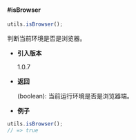 #### #isBrowser

```javascript
utils.isBrowser();
```

判断当前环境是否是浏览器。

- **引入版本**

    1.0.7

- **返回**

    (boolean): 当前运行环境是否是浏览器端。

- **例子**

```javascript
utils.isBrowser();
// => true
```
